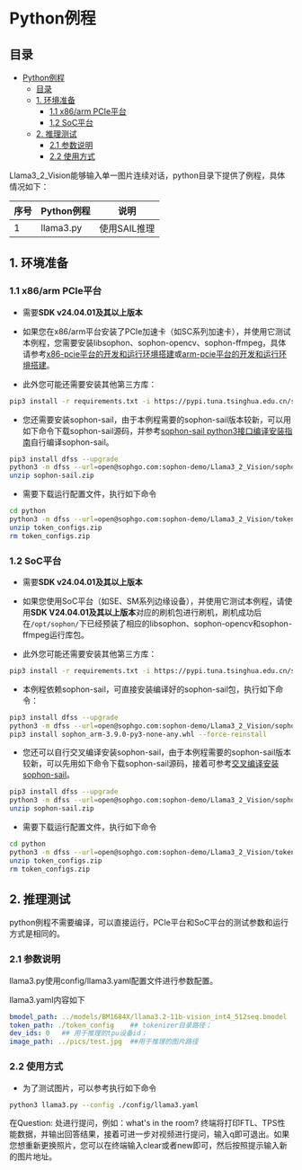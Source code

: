 # Python例程

## 目录

- [Python例程](#python例程)
  - [目录](#目录)
  - [1. 环境准备](#1-环境准备)
    - [1.1 x86/arm PCIe平台](#11-x86arm-pcie平台)
    - [1.2 SoC平台](#12-soc平台)
  - [2. 推理测试](#2-推理测试)
    - [2.1 参数说明](#21-参数说明)
    - [2.2 使用方式](#22-使用方式)

Llama3_2_Vision能够输入单一图片连续对话，python目录下提供了例程，具体情况如下：

| 序号  |  Python例程       |            说明                 |
| ---- | ---------------- | ------------------------------ |
|   1  | llama3.py      | 使用SAIL推理                     |

## 1. 环境准备

### 1.1 x86/arm PCIe平台

- 需要**SDK v24.04.01及其以上版本**

- 如果您在x86/arm平台安装了PCIe加速卡（如SC系列加速卡），并使用它测试本例程，您需要安装libsophon、sophon-opencv、sophon-ffmpeg，具体请参考[x86-pcie平台的开发和运行环境搭建](../../../docs/Environment_Install_Guide.md#3-x86-pcie平台的开发和运行环境搭建)或[arm-pcie平台的开发和运行环境搭建](../../../docs/Environment_Install_Guide.md#5-arm-pcie平台的开发和运行环境搭建)。

- 此外您可能还需要安装其他第三方库：

```bash
pip3 install -r requirements.txt -i https://pypi.tuna.tsinghua.edu.cn/simple
```

- 您还需要安装sophon-sail，由于本例程需要的sophon-sail版本较新，可以用如下命令下载sophon-sail源码，并参考[sophon-sail python3接口编译安装指南](https://doc.sophgo.com/sdk-docs/v24.04.01/docs_latest_release/docs/sophon-sail/docs/zh/html/1_build.html#python3wheel)自行编译sophon-sail。

```bash
pip3 install dfss --upgrade
python3 -m dfss --url=open@sophgo.com:sophon-demo/Llama3_2_Vision/sophon-sail.zip
unzip sophon-sail.zip
```

- 需要下载运行配置文件，执行如下命令

```bash
cd python
python3 -m dfss --url=open@sophgo.com:sophon-demo/Llama3_2_Vision/token_configs.zip
unzip token_configs.zip
rm token_configs.zip
```

### 1.2 SoC平台

- 需要**SDK v24.04.01及其以上版本**

- 如果您使用SoC平台（如SE、SM系列边缘设备），并使用它测试本例程，请使用**SDK V24.04.01及其以上版本**对应的刷机包进行刷机，刷机成功后在`/opt/sophon/`下已经预装了相应的libsophon、sophon-opencv和sophon-ffmpeg运行库包。

- 此外您可能还需要安装其他第三方库：

```bash
pip3 install -r requirements.txt -i https://pypi.tuna.tsinghua.edu.cn/simple
``` 

- 本例程依赖sophon-sail，可直接安装编译好的sophon-sail包，执行如下命令：

```bash
pip3 install dfss --upgrade
python3 -m dfss --url=open@sophgo.com:sophon-demo/Llama3_2_Vision/sophon_arm-3.9.0-py3-none-any.whl
pip3 install sophon_arm-3.9.0-py3-none-any.whl --force-reinstall
```

- 您还可以自行交叉编译安装sophon-sail，由于本例程需要的sophon-sail版本较新，可以先用如下命令下载sophon-sail源码，接着可参考[交叉编译安装sophon-sail](../../../docs/Environment_Install_Guide.md#42-交叉编译安装sophon-sail)。 

```bash
pip3 install dfss --upgrade
python3 -m dfss --url=open@sophgo.com:sophon-demo/Llama3_2_Vision/sophon-sail.zip
unzip sophon-sail.zip
```

- 需要下载运行配置文件，执行如下命令

```bash
cd python
python3 -m dfss --url=open@sophgo.com:sophon-demo/Llama3_2_Vision/token_configs.zip
unzip token_configs.zip
rm token_configs.zip
```

## 2. 推理测试

python例程不需要编译，可以直接运行，PCIe平台和SoC平台的测试参数和运行方式是相同的。

### 2.1 参数说明
llama3.py使用config/llama3.yaml配置文件进行参数配置。

llama3.yaml内容如下
```yaml
bmodel_path: ../models/BM1684X/llama3.2-11b-vision_int4_512seq.bmodel   ## 用于推理的bmodel路径
token_path: ./token_config    ## tokenizer目录路径；
dev_ids: 0   ## 用于推理的tpu设备id；
image_path: ../pics/test.jpg  ##用于推理的图片路径
```

### 2.2 使用方式


- 为了测试图片，可以参考执行如下命令
```bash
python3 llama3.py --config ./config/llama3.yaml
```

在Question: 处进行提问，例如：what's in the room?
终端将打印FTL、TPS性能数据，并输出回答结果，接着可进一步对视频进行提问，输入q即可退出。如果您想重新更换照片，您可以在终端输入clear或者new即可，然后按照提示输入新的图片地址。

